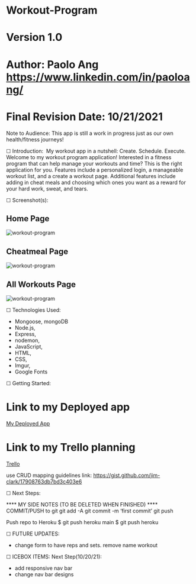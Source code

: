 # Workout-Program
# Version 1.0
# Author: Paolo Ang <https://www.linkedin.com/in/paoloang/>
# Final Revision Date: 10/21/2021

Note to Audience: This app is still a work in progress just as our own health/fitness journeys!

☐ Introduction: 
My workout app in a nutshell: 
Create. Schedule. Execute. 
Welcome to my workout program application!  Interested in a fitness program that can help manage your workouts and time? This is the right application for you.  Features include a personalized login, a manageable workout list, and a create a workout page.  Additional features include adding in cheat meals and choosing which ones you want as a reward for your hard work, sweat, and tears.




☐ Screenshot(s): 
## Home Page ##
![workout-program](https://i.imgur.com/N9wBT3P.png)
## Cheatmeal Page ##
![workout-program](https://i.imgur.com/Z3EBwfJ.png)
## All Workouts Page ##
![workout-program](https://i.imgur.com/eCWBIYO.png)




☐ Technologies Used: 
- Mongoose, mongoDB
- Node.js, 
- Express,
- nodemon,
- JavaScript,
- HTML, 
- CSS, 
- Imgur,
- Google Fonts

☐ Getting Started: 
# Link to my Deployed app
[My Deployed App](https://workout-program.herokuapp.com/)
# Link to my Trello planning
[Trello](https://trello.com/b/3h7Q0v1p/workout-programs)

use CRUD mapping guidelines link:
https://gist.github.com/jim-clark/17908763db7bd3c403e6

☐ Next Steps:


**** MY SIDE NOTES (TO BE DELETED WHEN FINISHED) ****
COMMIT/PUSH to git
git add -A
git commit -m ‘first commit’
git push

Push repo to Heroku
$ git push heroku main
$ git push heroku

☐ FUTURE UPDATES:
- change form to have reps and sets. remove name workout


☐ ICEBOX ITEMS:
Next Step(10/20/21): 
- add responsive nav bar
- change nav bar designs
